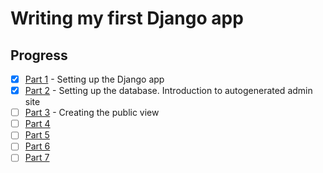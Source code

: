 # Writing my first Django app

## Progress
 - [X] [Part 1](https://docs.djangoproject.com/en/2.0/intro/tutorial01/) - Setting up the Django app
 - [X] [Part 2](https://docs.djangoproject.com/en/2.0/intro/tutorial02/) - Setting up the database. Introduction to autogenerated admin site
 - [ ] [Part 3](https://docs.djangoproject.com/en/2.0/intro/tutorial03/) - Creating the public view
 - [ ] [Part 4](https://docs.djangoproject.com/en/2.0/intro/tutorial04/)
 - [ ] [Part 5](https://docs.djangoproject.com/en/2.0/intro/tutorial05/)
 - [ ] [Part 6](https://docs.djangoproject.com/en/2.0/intro/tutorial06/)
 - [ ] [Part 7](https://docs.djangoproject.com/en/2.0/intro/tutorial07/)
